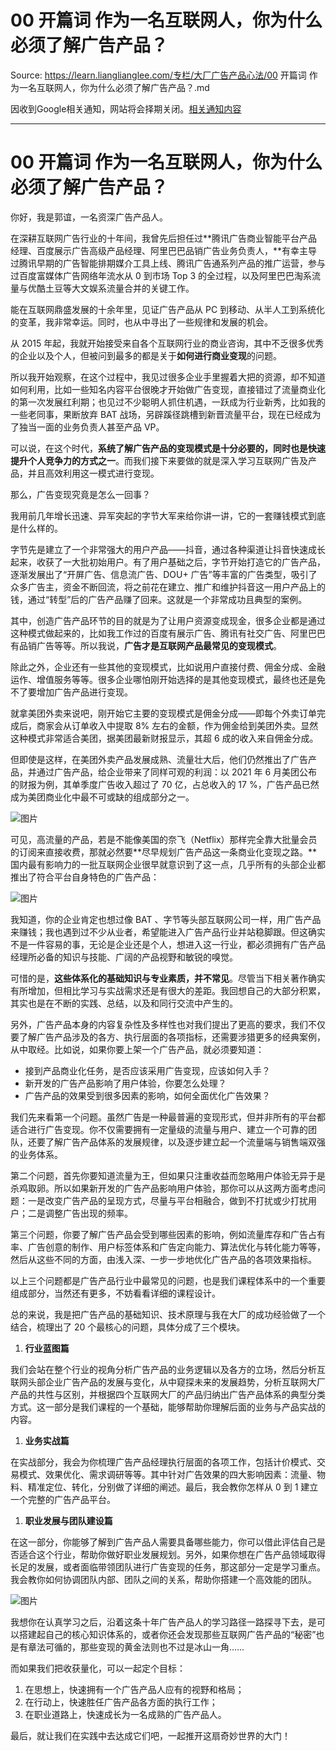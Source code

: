 # 00 开篇词 作为一名互联网人，你为什么必须了解广告产品？ 

Source: https://learn.lianglianglee.com/专栏/大厂广告产品心法/00 开篇词 作为一名互联网人，你为什么必须了解广告产品？.md

因收到Google相关通知，网站将会择期关闭。[相关通知内容](https://lumendatabase.org/notices/44265620)

---

# 00 开篇词 作为一名互联网人，你为什么必须了解广告产品？

你好，我是郭谊，一名资深广告产品人。

在深耕互联网广告行业的十年间，我曾先后担任过**腾讯广告商业智能平台产品经理、百度展示广告高级产品经理、阿里巴巴品销广告业务负责人，**有幸主导过腾讯早期的广告智能排期媒介工具上线、腾讯广告通系列产品的推广运营，参与过百度富媒体广告网络年流水从 0 到市场 Top 3 的全过程，以及阿里巴巴淘系流量与优酷土豆等大文娱系流量合并的关键工作。

能在互联网鼎盛发展的十余年里，见证广告产品从 PC 到移动、从半人工到系统化的变革，我非常幸运。同时，也从中寻出了一些规律和发展的机会。

从 2015 年起，我就开始接受来自各个互联网行业的商业咨询，其中不乏很多优秀的企业以及个人，但被问到最多的都是关于**如何进行商业变现**的问题。

所以我开始观察，在这个过程中，我见过很多企业手里握着大把的资源，却不知道如何利用，比如一些知名内容平台很晚才开始做广告变现，直接错过了流量商业化的第一次发展红利期；也见过不少聪明人抓住机遇，一跃成为行业新秀，比如我的一些老同事，果断放弃 BAT 战场，另辟蹊径跳槽到新晋流量平台，现在已经成为了独当一面的业务负责人甚至产品 VP。

可以说，在这个时代，**系统了解广告产品的变现模式是十分必要的，同时也是快速提升个人竞争力的方式之一**。而我们接下来要做的就是深入学习互联网广告及产品，并且高效利用这一模式进行变现。

那么，广告变现究竟是怎么一回事？

我用前几年增长迅速、异军突起的字节大军来给你讲一讲，它的一套赚钱模式到底是什么样的。

字节先是建立了一个非常强大的用户产品——抖音，通过各种渠道让抖音快速成长起来，收获了一大批初始用户。有了用户基础之后，字节开始打造它的广告产品，逐渐发展出了“开屏广告、信息流广告、DOU+ 广告”等丰富的广告类型，吸引了众多广告主，资金不断回流，将之前花在建立、推广和维护抖音这一用户产品上的钱，通过“转型”后的广告产品赚了回来。这就是一个非常成功且典型的案例。

其中，创造广告产品环节的目的就是为了让用户资源变成现金，很多企业都是通过这种模式做起来的，比如我工作过的百度有展示广告、腾讯有社交广告、阿里巴巴有品销广告等等。所以我说，**广告才是互联网产品最常见的变现模式**。

除此之外，企业还有一些其他的变现模式，比如说用户直接付费、佣金分成、金融运作、增值服务等等。很多企业哪怕刚开始选择的是其他变现模式，最终也还是免不了要增加广告产品进行变现。

就拿美团外卖来说吧，刚开始它主要的变现模式是佣金分成——即每个外卖订单完成后，商家会从订单收入中提取 8% 左右的金额，作为佣金给到美团外卖。显然这种模式非常适合美团，据美团最新财报显示，其超 6 成的收入来自佣金分成。

但即使是这样，在美团外卖产品发展成熟、流量壮大后，他们仍然推出了广告产品，并通过广告产品，给企业带来了同样可观的利润：以 2021 年 6 月美团公布的财报为例，其单季度广告收入超过了 70 亿，占总收入的 17 %，广告产品已然成为美团商业化中最不可或缺的组成部分之一。

![图片](assets/903d5c3ae54a495d908ef04affc128f8.jpg)

可见，高流量的产品，若是不能像美国的奈飞（Netflix）那样完全靠大批量会员的订阅来直接收费，那就必然要**尽早规划广告产品这一条商业化变现之路。**国内最有影响力的一批互联网企业很早就意识到了这一点，几乎所有的头部企业都推出了符合平台自身特色的广告产品：

![图片](assets/4072cbfa1a25461bbcf1b2de613aefad.jpg)

我知道，你的企业肯定也想过像 BAT 、字节等头部互联网公司一样，用广告产品来赚钱；我也遇到过不少从业者，希望能进入广告产品行业并站稳脚跟。但这确实不是一件容易的事，无论是企业还是个人，想进入这一行业，都必须拥有广告产品经理所必备的知识与技能、广阔的产品视野和敏锐的嗅觉。

可惜的是，**这些体系化的基础知识与专业素质，并不常见**。尽管当下相关著作确实有所增加，但相比学习与实战需求还是有很大的差距。我回想自己的大部分积累，其实也是在不断的实践、总结，以及和同行交流中产生的。

另外，广告产品本身的内容复杂性及多样性也对我们提出了更高的要求，我们不仅要了解广告产品涉及的各方、执行层面的各项指标，还需要涉猎更多的经典案例，从中取经。比如说，如果你要上架一个广告产品，就必须要知道：

* 接到产品商业化任务，是否应该采用广告变现，应该如何入手？
* 新开发的广告产品影响了用户体验，你要怎么处理？
* 广告产品的效果受到很多因素的影响，如何全面优化广告效果？

我们先来看第一个问题。虽然广告是一种最普遍的变现形式，但并非所有的平台都适合进行广告变现。你不仅需要拥有一定量级的流量与用户、建立一个可靠的团队，还要了解广告产品体系的发展规律，以及逐步建立起一个流量端与销售端双强的业务体系。

第二个问题，首先你要知道流量为王，但如果只注重收益而忽略用户体验无异于是杀鸡取卵。所以如果新开发的广告产品影响用户体验，那你可以从这两方面考虑问题：一是改变广告产品的呈现方式，尽量与平台相融合，做到不打扰或少打扰用户；二是调整广告出现的频率。

第三个问题，你要了解广告产品会受到哪些因素的影响，例如流量库存和广告占有率、广告创意的制作、用户标签体系和广告定向能力、算法优化与转化能力等等，然后从这些不同的方面，由浅入深、一步一步地优化广告产品的各项效果指标。

以上三个问题都是广告产品行业中最常见的问题，也是我们课程体系中的一个重要组成部分，当然还有更多，不妨看看详细的课程设计。

总的来说，我是把广告产品的基础知识、技术原理与我在大厂的成功经验做了一个结合，梳理出了 20 个最核心的问题，具体分成了三个模块。

1. **行业蓝图篇**

我们会站在整个行业的视角分析广告产品的业务逻辑以及各方的立场，然后分析互联网头部企业广告产品的发展与变化，从中窥探未来的发展趋势，分析互联网大厂产品的共性与区别，并根据四个互联网大厂的产品归纳出广告产品体系的典型分类方式。这一部分是我们课程的一个基础，能够帮助你理解后面的业务与产品实战的内容。

1. **业务实战篇**

在实战部分，我会为你梳理广告产品经理执行层面的各项工作，包括计价模式、交易模式、效果优化、需求调研等等。其中针对广告效果的四大影响因素：流量、物料、精准定位、转化，分别做了详细的阐述。最后，我会教你怎样从 0 到 1 建立一个完整的广告产品平台。

1. **职业发展与团队建设篇**

在这一部分，你能够了解到广告产品人需要具备哪些能力，你可以借此评估自己是否适合这个行业，帮助你做好职业发展规划。另外，如果你想在广告产品领域取得长足的发展，或者面临带领团队进行广告变现的任务，那这部分一定是学习重点。我会教你如何协调团队内部、团队之间的关系，帮助你搭建一个高效能的团队。

![图片](assets/175cbfa24c9942e4ba0edfcb656069dc.jpg)

我想你在认真学习之后，沿着这条十年广告产品人的学习路径一路探寻下去，是可以搭建起自己的核心知识体系的，或者你还会发现那些互联网广告产品的“秘密”也是有章法可循的，那些变现的黄金法则也不过是冰山一角……

而如果我们把收获量化，可以一起定个目标：

1. 在思想上，快速拥有一个广告产品人应有的视野和格局；
2. 在行动上，快速胜任广告产品各方面的执行工作；
3. 在职业道路上，快速成长为一名成熟的广告产品人。

最后，就让我们在实践中去达成它们吧，一起推开这扇奇妙世界的大门！